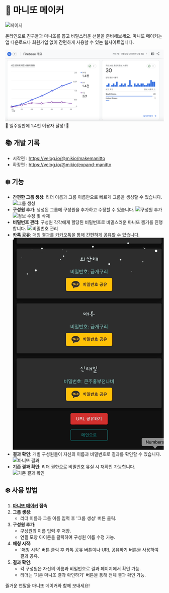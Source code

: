 # 🎁 마니또 메이커

![페이지](docs/images/connection.gif)

온라인으로 친구들과 마니또를 뽑고 비밀스러운 선물을 준비해보세요. 마니또 메이커는 앱 다운로드나 회원가입 없이 간편하게 사용할 수 있는 웹사이트입니다.

![1.4천 이용자 달성](docs/images/thousand.png)
🎁 일주일만에 1.4천 이용자 달성! 🎁

## 📚 개발 기록

- 시작편 : https://velog.io/@mikio/makemanitto
- 확장편 : https://velog.io/@mikio/expand-manitto

## ❄️ 기능

- **간편한 그룹 생성**: 리더 이름과 그룹 이름만으로 빠르게 그룹을 생성할 수 있습니다.
  ![그룹 생성](docs/images/makegroup.gif)
- **구성원 추가**: 생성된 그룹에 구성원을 추가하고 수정할 수 있습니다.
  ![구성원 추가](docs/images/addmember.gif)
  ![정보 수정 및 삭제](docs/images/deleteandmodify.gif)
- **비밀번호 관리**: 구성원 각각에게 할당된 비밀번호로 비밀스러운 마니또 뽑기를 진행합니다.
  ![비밀번호 관리](docs/images/makepassword.gif)
- **카톡 공유**: 매칭 결과를 카카오톡을 통해 간편하게 공유할 수 있습니다.
  ![카카오톡으로 공유](docs/images/kakaoshare.gif)
- **결과 확인**: 개별 구성원들이 자신의 이름과 비밀번호로 결과를 확인할 수 있습니다.
  ![마니또 결과](docs/images/materesult.gif)
- **기존 결과 확인**: 리더 권한으로 비밀번호 유실 시 재확인 가능합니다.
  ![기존 결과 확인](docs/images/leaderresult.gif)

## ❄️ 사용 방법

1. **[마니또 메이커](https://manittomaker.com) 접속**
2. **그룹 생성**:
   - 리더 이름과 그룹 이름 입력 후 '그룹 생성' 버튼 클릭.
3. **구성원 추가**:
   - 구성원의 이름 입력 후 저장.
   - 연필 모양 아이콘을 클릭하여 구성원 이름 수정 가능.
4. **매칭 시작**:
   - '매칭 시작' 버튼 클릭 후 카톡 공유 버튼이나 URL 공유하기 버튼을 사용하여 결과 공유.
5. **결과 확인**:
   - 각 구성원은 자신의 이름과 비밀번호로 결과 페이지에서 확인 가능.
   - 리더는 '기존 마니또 결과 확인하기' 버튼을 통해 전체 결과 확인 가능.

즐거운 연말을 마니또 메이커와 함께 보내세요!
